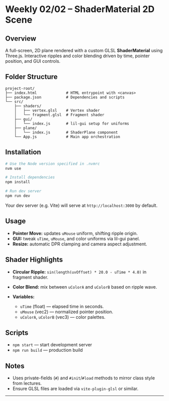 # Weekly 02/02 – ShaderMaterial 2D Scene

## Overview

A full-screen, 2D plane rendered with a custom GLSL **ShaderMaterial** using Three.js.
Interactive ripples and color blending driven by time, pointer position, and GUI controls.


## Folder Structure

```
project-root/
├── index.html             # HTML entrypoint with <canvas>
├── package.json           # Dependencies and scripts
└── src/
    ├── shaders/
    │   ├── vertex.glsl    # Vertex shader
    │   └── fragment.glsl  # Fragment shader
    ├── gui/
    │   └── index.js       # lil-gui setup for uniforms
    ├── plane/
    │   └── index.js       # ShaderPlane component
    └── App.js             # Main app orchestration
```

## Installation

```bash
# Use the Node version specified in .nvmrc
nvm use

# Install dependencies
npm install

# Run dev server
npm run dev
```

Your dev server (e.g. Vite) will serve at `http://localhost:3000` by default.

## Usage

* **Pointer Move:** updates `uMouse` uniform, shifting ripple origin.
* **GUI:** tweak `uTime`, `uMouse`, and color uniforms via lil-gui panel.
* **Resize:** automatic DPR clamping and camera aspect adjustment.

## Shader Highlights

* **Circular Ripple:** `sin(length(uvOffset) * 20.0 - uTime * 4.0)` in fragment shader.
* **Color Blend:** mix between `uColorA` and `uColorB` based on ripple wave.
* **Variables:**

  * `uTime` (float) — elapsed time in seconds.
  * `uMouse` (vec2) — normalized pointer position.
  * `uColorA`, `uColorB` (vec3) — color palettes.

## Scripts

* `npm start` — start development server
* `npm run build` — production build

## Notes

* Uses private-fields (`#`) and `#init`/`#load` methods to mirror class style from lectures.
* Ensure GLSL files are loaded via `vite-plugin-glsl` or similar.

---
